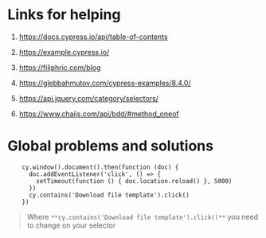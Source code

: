 # Links for helping

1. https://docs.cypress.io/api/table-of-contents
2. https://example.cypress.io/
3. https://filiphric.com/blog
4. https://glebbahmutov.com/cypress-examples/8.4.0/

5. https://api.jquery.com/category/selectors/
6. https://www.chaijs.com/api/bdd/#method_oneof


# Global problems and solutions

```
    cy.window().document().then(function (doc) {
      doc.addEventListener('click', () => {
        setTimeout(function () { doc.location.reload() }, 5000)
      })
      cy.contains('Download file template').click()
    })
```

> Where `**cy.contains('Download file template').click()**` you need to change on your selector
